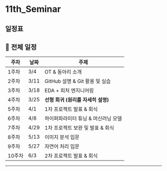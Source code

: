 # 11th_Seminar

## 일정표

## 📅 전체 일정

| 주차  | 날짜   | 주제 |
|------|-------|--------------------------------|
| 1주차 | 3/4   | OT & 동아리 소개 |
| 2주차 | 3/11  | GitHub 설명 & Git 활용 및 실습 |
| 3주차 | 3/18  | EDA + 피처 엔지니어링 |
| 4주차 | 3/25  | **선형 회귀 (원리를 자세히 설명)** |
| 5주차 | 4/1   | 1차 프로젝트 발표 & 회식 |
| 6주차 | 4/8   | 하이퍼파라미터 튜닝 & 머신러닝 모델 |
| 7주차 | 4/29  | 1차 프로젝트 보완 및 발표 & 회식 |
| 8주차 | 5/13  | 이미지 분석 입문 |
| 9주차 | 5/27  | 자연어 처리 입문 |
| 10주차 | 6/3   | 2차 프로젝트 발표 & 회식 |

---


